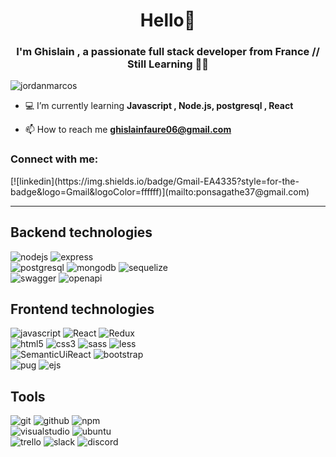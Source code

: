 <h1 align="center">Hello👋 </h1>
<h3 align="center">I'm Ghislain , a passionate full stack developer from France // Still Learning 🔌💡</h3>

<p align="left"> <img src="https://komarev.com/ghpvc/?username=jordanmarcos&label=Profile%20views&color=f59b00&style=flat-square" alt="jordanmarcos" /> </p>

- 💻 I’m currently learning **Javascript , Node.js, postgresql , React**

- 📫 How to reach me **ghislainfaure06@gmail.com**

<h3 align="left">Connect with me:</h3>
<p align="left">
[![linkedin](https://img.shields.io/badge/Gmail-EA4335?style=for-the-badge&logo=Gmail&logoColor=ffffff)](mailto:ponsagathe37@gmail.com)
</p>

--------------------

## Backend technologies

![nodejs](https://img.shields.io/badge/Node.js-339933?style=for-the-badge&logo=Node.js&logoColor=ffffff)
![express](https://img.shields.io/badge/Express-000000?style=for-the-badge&logo=Express&logoColor=ffffff)  
![postgresql](https://img.shields.io/badge/PostgreSQL-4169E1?style=for-the-badge&logo=PostgreSQL&logoColor=ffffff)
![mongodb](https://img.shields.io/badge/MongoDB-47A248?style=for-the-badge&logo=MongoDB&logoColor=ffffff)
![sequelize](https://img.shields.io/badge/Sequelize-52B0E7?style=for-the-badge&logo=Sequelize&logoColor=ffffff)  
![swagger](https://img.shields.io/badge/Swagger-85EA2D?style=for-the-badge&logo=Swagger&logoColor=000000)
![openapi](https://img.shields.io/badge/OpenAPI-6BA539?style=for-the-badge&logo=OpenAPIInitiative&logoColor=ffffff)  

## Frontend technologies

![javascript](https://img.shields.io/badge/JavaScript-F7DF1E?style=for-the-badge&logo=JavaScript&logoColor=000000)
![React](https://img.shields.io/badge/React-61DAFB?style=for-the-badge&logo=React&logoColor=000000)
![Redux](https://img.shields.io/badge/Redux-764ABC?style=for-the-badge&logo=Redux&logoColor=ffffff)  
![html5](https://img.shields.io/badge/HTML5-E34F26?style=for-the-badge&logo=HTML5&logoColor=ffffff)
![css3](https://img.shields.io/badge/CSS3-1572B6?style=for-the-badge&logo=CSS3&logoColor=ffffff)
![sass](https://img.shields.io/badge/Sass-CC6699?style=for-the-badge&logo=Sass&logoColor=ffffff)
![less](https://img.shields.io/badge/Less-1D365D?style=for-the-badge&logo=Less&logoColor=ffffff)  
![SemanticUiReact](https://img.shields.io/badge/Semantic&nbsp;UI&nbsp;React-35BDB2?style=for-the-badge&logo=Semanticuireact&logoColor=ffffff)
![bootstrap](https://img.shields.io/badge/Bootstrap-7952B3?style=for-the-badge&logo=Bootstrap&logoColor=ffffff)  
![pug](https://img.shields.io/badge/Pug-A86454?style=for-the-badge&logo=Pug&logoColor=ffffff)
![ejs](https://img.shields.io/badge/%3C%25&nbsp;EJS-90a93a?style=for-the-badge)

## Tools

![git](https://img.shields.io/badge/Git-F05032?style=for-the-badge&logo=Git&logoColor=ffffff)
![github](https://img.shields.io/badge/GitHub-181717?style=for-the-badge&logo=GitHub&logoColor=ffffff)
![npm](https://img.shields.io/badge/npm-CB3837?style=for-the-badge&logo=npm&logoColor=ffffff)  
![visualstudio](https://img.shields.io/badge/Visual&nbsp;Studio&nbsp;Code-007ACC?style=for-the-badge&logo=VisualStudioCode&logoColor=ffffff)
![ubuntu](https://img.shields.io/badge/Ubuntu-E95420?style=for-the-badge&logo=Ubuntu&logoColor=ffffff)  
![trello](https://img.shields.io/badge/Trello-0052CC?style=for-the-badge&logo=Trello&logoColor=ffffff)
![slack](https://img.shields.io/badge/Slack-4A154B?style=for-the-badge&logo=Slack&logoColor=ffffff)
![discord](https://img.shields.io/badge/Discord-5865F2?style=for-the-badge&logo=Discord&logoColor=ffffff)

